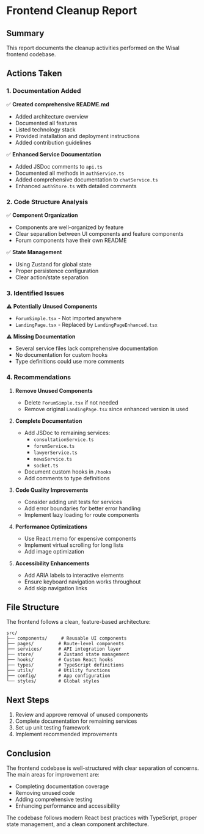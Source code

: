# Frontend Cleanup Report

## Summary

This report documents the cleanup activities performed on the Wisal frontend codebase.

## Actions Taken

### 1. Documentation Added

✅ **Created comprehensive README.md**
- Added architecture overview
- Documented all features
- Listed technology stack
- Provided installation and deployment instructions
- Added contribution guidelines

✅ **Enhanced Service Documentation**
- Added JSDoc comments to `api.ts`
- Documented all methods in `authService.ts`
- Added comprehensive documentation to `chatService.ts`
- Enhanced `authStore.ts` with detailed comments

### 2. Code Structure Analysis

✅ **Component Organization**
- Components are well-organized by feature
- Clear separation between UI components and feature components
- Forum components have their own README

✅ **State Management**
- Using Zustand for global state
- Proper persistence configuration
- Clear action/state separation

### 3. Identified Issues

⚠️ **Potentially Unused Components**
- `ForumSimple.tsx` - Not imported anywhere
- `LandingPage.tsx` - Replaced by `LandingPageEnhanced.tsx`

⚠️ **Missing Documentation**
- Several service files lack comprehensive documentation
- No documentation for custom hooks
- Type definitions could use more comments

### 4. Recommendations

1. **Remove Unused Components**
   - Delete `ForumSimple.tsx` if not needed
   - Remove original `LandingPage.tsx` since enhanced version is used

2. **Complete Documentation**
   - Add JSDoc to remaining services:
     - `consultationService.ts`
     - `forumService.ts`
     - `lawyerService.ts`
     - `newsService.ts`
     - `socket.ts`
   - Document custom hooks in `/hooks`
   - Add comments to type definitions

3. **Code Quality Improvements**
   - Consider adding unit tests for services
   - Add error boundaries for better error handling
   - Implement lazy loading for route components

4. **Performance Optimizations**
   - Use React.memo for expensive components
   - Implement virtual scrolling for long lists
   - Add image optimization

5. **Accessibility Enhancements**
   - Add ARIA labels to interactive elements
   - Ensure keyboard navigation works throughout
   - Add skip navigation links

## File Structure

The frontend follows a clean, feature-based architecture:

```
src/
├── components/     # Reusable UI components
├── pages/         # Route-level components  
├── services/      # API integration layer
├── store/         # Zustand state management
├── hooks/         # Custom React hooks
├── types/         # TypeScript definitions
├── utils/         # Utility functions
├── config/        # App configuration
└── styles/        # Global styles
```

## Next Steps

1. Review and approve removal of unused components
2. Complete documentation for remaining services
3. Set up unit testing framework
4. Implement recommended improvements

## Conclusion

The frontend codebase is well-structured with clear separation of concerns. The main areas for improvement are:
- Completing documentation coverage
- Removing unused code
- Adding comprehensive testing
- Enhancing performance and accessibility

The codebase follows modern React best practices with TypeScript, proper state management, and a clean component architecture.